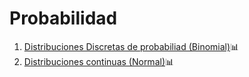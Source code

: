 # Probabilidad

  1. [Distribuciones Discretas de probabiliad (Binomial)](https://github.com/Yesenia-AriasC/Probabilidad/blob/main/Probabilidad_distrosDiscretas_Básicos.ipynb)📊
  2. [Distribuciones continuas (Normal)]()📊
